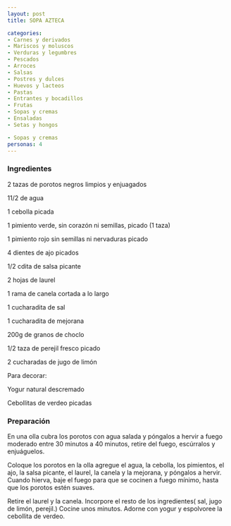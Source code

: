 ```yaml
---
layout: post
title: SOPA AZTECA

categories:
- Carnes y derivados
- Mariscos y moluscos
- Verduras y legumbres
- Pescados
- Arroces
- Salsas
- Postres y dulces
- Huevos y lacteos
- Pastas
- Entrantes y bocadillos
- Frutas
- Sopas y cremas
- Ensaladas
- Setas y hongos

- Sopas y cremas
personas: 4 
---
```


<h3>Ingredientes</h3>
2 tazas de porotos negros limpios y enjuagados

11/2 de agua

1 cebolla picada

1 pimiento verde, sin corazón ni semillas, picado (1 taza)

1 pimiento rojo sin semillas ni nervaduras picado

4 dientes de ajo picados

1/2 cdita de salsa picante

2 hojas de laurel

1 rama de canela cortada a lo largo

1 cucharadita de sal

1 cucharadita de mejorana

200g de granos de choclo

1/2 taza de perejil fresco picado

2 cucharadas de jugo de limón

Para decorar:

Yogur natural descremado

Cebollitas de verdeo picadas

<h3>Preparación</h3>
En una olla cubra los porotos con agua salada y póngalos a hervir a fuego moderado entre 30 minutos a 40 minutos, retire del fuego, escúrralos y enjuáguelos.

Coloque los porotos en la olla agregue el agua, la cebolla, los pimientos, el ajo, la salsa picante, el laurel, la canela y la mejorana, y póngalos a hervir. Cuando hierva, baje el fuego para que se cocinen a fuego mínimo, hasta que los porotos estén suaves.

Retire el laurel y la canela. Incorpore el resto de los ingredientes( sal, jugo de limón, perejil.) Cocine unos minutos. Adorne con yogur y espolvoree la cebollita de verdeo.

